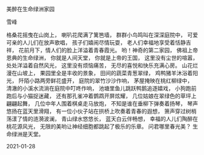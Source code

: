 美醉在生命绿洲家园

雪峰


格桑花摇曳在山岗上，
喇叭花爬满了篱笆墙，
群群小鸟鸣叫在深深庭院中，
可爱可亲的人儿们在放声歌唱，
孩子们嬉闹尽情玩耍，
老人们幸福地享受着恬静吉祥，
花前月下，情人们的脸上洋溢着青春霞光。
哟！神奇的第二家园，
佛祖上帝恩典的生命绿洲，
你就是人间天堂，
你就是上帝的王国，
这里没有尘世的喧嚣，
处处洋溢着自然风光，
这里没有烦恼痛苦，
无尽的喜悦和快乐充满心房。
山花烂漫在山坡上，
果园里全是丰收的景象，
田间的蔬菜青葱翠绿，
鸡鸭猪羊沐浴着阳光，
阡陌小路两旁鲜花盛开，
庭院的翠竹沙沙作响，
茅屋掩映在桃红柳绿中，
清澈的小溪水流淌在庭院中叮咚作响，
池塘里鱼儿跳跃鸭鹅追逐嬉戏，
小狗跑前跑后与小猫捉迷藏，
还有那孔雀冲着鹦鹉开屏炫耀，
几位姑娘在翠绿色的草坪上翩翩起舞，
几位中年人围着棋桌走马放炮，
不知是谁在垂柳下弹奏着扬琴，
琴声悠扬在蓝天里滑翔，
有一位小伙子站在拱桥上吹奏着青春的遐想，
箫声穿过树梢荡漾了情的涟漪波澜，
青山绿水悠悠长，
蓝天白云伴畅想，
幸福的人儿们陶醉在桃花源风光，
无限的美哟让神经细胞都跳起了极乐的乐章。
问君哪里春光美？
生命绿洲是天堂。

2021-01-28



